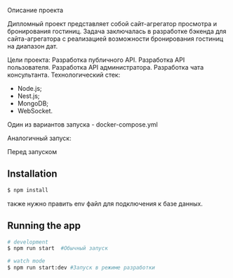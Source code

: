 Описание проекта

Дипломный проект представляет собой сайт-агрегатор просмотра и бронирования гостиниц. Задача заключалась в разработке бэкенда для сайта-агрегатора с реализацией возможности бронирования гостиниц на диапазон дат.

Цели проекта:
Разработка публичного API.
Разработка API пользователя.
Разработка API администратора.
Разработка чата консультанта.
Технологический стек:
- Node.js;
- Nest.js;
- MongoDB;
- WebSocket.

Один из вариантов запуска - docker-compose.yml  

Аналогичный запуск:

Перед запуском
## Installation

```bash
$ npm install
```
также нужно править env файл для подключения к базе данных.

## Running the app

```bash
# development
$ npm run start  #Обычный запуск

# watch mode
$ npm run start:dev #Запуск в режиме разработки

